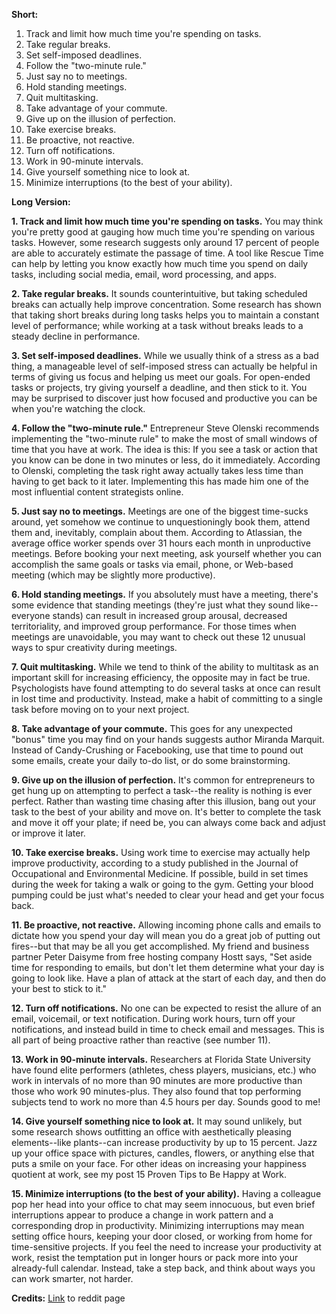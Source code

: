 **Short:**

1. Track and limit how much time you're spending on tasks.
2. Take regular breaks.
3. Set self-imposed deadlines.
4. Follow the "two-minute rule."
5. Just say no to meetings.
6. Hold standing meetings.
7. Quit multitasking.
8. Take advantage of your commute.
9. Give up on the illusion of perfection.
10. Take exercise breaks.
11. Be proactive, not reactive.
12. Turn off notifications.
13. Work in 90-minute intervals.
14. Give yourself something nice to look at.
15. Minimize interruptions (to the best of your ability).

**Long Version:**

**1. Track and limit how much time you're spending on tasks.**
You may think you're pretty good at gauging how much time you're spending on various tasks. However, some research suggests only around 17 percent of people are able to accurately estimate the passage of time. A tool like Rescue Time can help by letting you know exactly how much time you spend on daily tasks, including social media, email, word processing, and apps.

**2. Take regular breaks.**
It sounds counterintuitive, but taking scheduled breaks can actually help improve concentration. Some research has shown that taking short breaks during long tasks helps you to maintain a constant level of performance; while working at a task without breaks leads to a steady decline in performance.

**3. Set self-imposed deadlines.**
While we usually think of a stress as a bad thing, a manageable level of self-imposed stress can actually be helpful in terms of giving us focus and helping us meet our goals. For open-ended tasks or projects, try giving yourself a deadline, and then stick to it. You may be surprised to discover just how focused and productive you can be when you're watching the clock.

**4. Follow the "two-minute rule."**
Entrepreneur Steve Olenski recommends implementing the "two-minute rule" to make the most of small windows of time that you have at work. The idea is this: If you see a task or action that you know can be done in two minutes or less, do it immediately. According to Olenski, completing the task right away actually takes less time than having to get back to it later. Implementing this has made him one of the most influential content strategists online.

**5. Just say no to meetings.**
Meetings are one of the biggest time-sucks around, yet somehow we continue to unquestioningly book them, attend them and, inevitably, complain about them. According to Atlassian, the average office worker spends over 31 hours each month in unproductive meetings. Before booking your next meeting, ask yourself whether you can accomplish the same goals or tasks via email, phone, or Web-based meeting (which may be slightly more productive).

**6. Hold standing meetings.**
If you absolutely must have a meeting, there's some evidence that standing meetings (they're just what they sound like--everyone stands) can result in increased group arousal, decreased territoriality, and improved group performance. For those times when meetings are unavoidable, you may want to check out these 12 unusual ways to spur creativity during meetings.

**7. Quit multitasking.**
While we tend to think of the ability to multitask as an important skill for increasing efficiency, the opposite may in fact be true. Psychologists have found attempting to do several tasks at once can result in lost time and productivity. Instead, make a habit of committing to a single task before moving on to your next project.

**8. Take advantage of your commute.**
This goes for any unexpected "bonus" time you may find on your hands suggests author Miranda Marquit. Instead of Candy-Crushing or Facebooking, use that time to pound out some emails, create your daily to-do list, or do some brainstorming.

**9. Give up on the illusion of perfection.**
It's common for entrepreneurs to get hung up on attempting to perfect a task--the reality is nothing is ever perfect. Rather than wasting time chasing after this illusion, bang out your task to the best of your ability and move on. It's better to complete the task and move it off your plate; if need be, you can always come back and adjust or improve it later.

**10. Take exercise breaks.**
Using work time to exercise may actually help improve productivity, according to a study published in the Journal of Occupational and Environmental Medicine. If possible, build in set times during the week for taking a walk or going to the gym. Getting your blood pumping could be just what's needed to clear your head and get your focus back.

**11. Be proactive, not reactive.**
Allowing incoming phone calls and emails to dictate how you spend your day will mean you do a great job of putting out fires--but that may be all you get accomplished. My friend and business partner Peter Daisyme from free hosting company Hostt says, "Set aside time for responding to emails, but don't let them determine what your day is going to look like. Have a plan of attack at the start of each day, and then do your best to stick to it."

**12. Turn off notifications.**
No one can be expected to resist the allure of an email, voicemail, or text notification. During work hours, turn off your notifications, and instead build in time to check email and messages. This is all part of being proactive rather than reactive (see number 11).

**13. Work in 90-minute intervals.**
Researchers at Florida State University have found elite performers (athletes, chess players, musicians, etc.) who work in intervals of no more than 90 minutes are more productive than those who work 90 minutes-plus. They also found that top performing subjects tend to work no more than 4.5 hours per day. Sounds good to me!

**14. Give yourself something nice to look at.**
It may sound unlikely, but some research shows outfitting an office with aesthetically pleasing elements--like plants--can increase productivity by up to 15 percent. Jazz up your office space with pictures, candles, flowers, or anything else that puts a smile on your face. For other ideas on increasing your happiness quotient at work, see my post 15 Proven Tips to Be Happy at Work.

**15. Minimize interruptions (to the best of your ability).**
Having a colleague pop her head into your office to chat may seem innocuous, but even brief interruptions appear to produce a change in work pattern and a corresponding drop in productivity. Minimizing interruptions may mean setting office hours, keeping your door closed, or working from home for time-sensitive projects.
If you feel the need to increase your productivity at work, resist the temptation put in longer hours or pack more into your already-full calendar. Instead, take a step back, and think about ways you can work smarter, not harder.

**Credits:** [Link](https://www.reddit.com/r/productivity/comments/3ovd1y/15_ways_to_increase_productivity_at_work_xpost/) to reddit page

